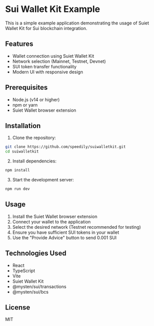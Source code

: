 # Sui Wallet Kit Example

This is a simple example application demonstrating the usage of Suiet Wallet Kit for Sui blockchain integration.

## Features

- Wallet connection using Suiet Wallet Kit
- Network selection (Mainnet, Testnet, Devnet)
- SUI token transfer functionality
- Modern UI with responsive design

## Prerequisites

- Node.js (v14 or higher)
- npm or yarn
- Suiet Wallet browser extension

## Installation

1. Clone the repository:
```bash
git clone https://github.com/speedily/suiwalletkit.git
cd suiwalletkit
```

2. Install dependencies:
```bash
npm install
```

3. Start the development server:
```bash
npm run dev
```

## Usage

1. Install the Suiet Wallet browser extension
2. Connect your wallet to the application
3. Select the desired network (Testnet recommended for testing)
4. Ensure you have sufficient SUI tokens in your wallet
5. Use the "Provide Advice" button to send 0.001 SUI

## Technologies Used

- React
- TypeScript
- Vite
- Suiet Wallet Kit
- @mysten/sui/transactions
- @mysten/sui/bcs

## License

MIT
